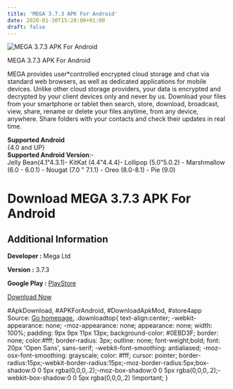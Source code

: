 ```yaml
---
title: 'MEGA 3.7.3 APK For Android'
date: 2020-01-30T15:28:00+01:00
draft: false
---
```


![MEGA 3.7.3 APK For Android](https://i0.wp.com/apkhome.net/wp-content/uploads/2020/01/MEGA-3.7.3.png "MEGA 3.7.3 APK For Android")

  

MEGA 3.7.3 APK For Android

MEGA provides user\*controlled encrypted cloud storage and chat via standard web browsers, as well as dedicated applications for mobile devices. Unlike other cloud storage providers, your data is encrypted and decrypted by your client devices only and never by us. Download your files from your smartphone or tablet then search, store, download, broadcast, view, share, rename or delete your files anytime, from any device, anywhere. Share folders with your contacts and check their updates in real time.

**Supported Android**  
{4.0 and UP}  
**Supported Android Version**:-  
Jelly Bean(4.1"4.3.1)- KitKat (4.4"4.4.4)- Lollipop (5.0"5.0.2) - Marshmallow (6.0 - 6.0.1) - Nougat (7.0 " 7.1.1) - Oreo (8.0-8.1) - Pie (9.0)

Download MEGA 3.7.3 APK For Android
===================================

Additional Information
----------------------

**Developer :** Mega Ltd

**Version :** 3.7.3

**Google Play :** [PlayStore](https://play.google.com/store/apps/details?id=mega.privacy.android.app)

  

[Download Now](https://store4app.co/post/mega-3-7-3-apk-for-android_1580393083)

  
#ApkDownload, #APKForAndroid, #DownloadApkMod, #store4app  
Source: [Go homepage.](https://store4app.co/post/mega-3-7-3-apk-for-android_1580393083) .downloadtop{ text-align:center; -webkit-appearance: none; -moz-appearance: none; appearance: none; width: 100%; padding: 9px 9px 11px 13px; background-color: #0EBD3F; border: none; color:#fff; border-radius: 3px; outline: none; font-weight;bold; font: 20px 'Open Sans', sans-serif; -webkit-font-smoothing: antialiased; -moz-osx-font-smoothing: grayscale; color: #fff; cursor: pointer; border-radius:15px;-webkit-border-radius:15px;-moz-border-radius:5px;box-shadow:0 0 5px rgba(0,0,0,.2);-moz-box-shadow:0 0 5px rgba(0,0,0,.2);-webkit-box-shadow:0 0 5px rgba(0,0,0,.2) !important; }